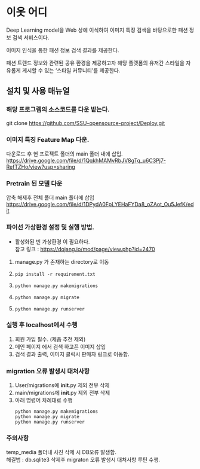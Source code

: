 # 이옷 어디
Deep Learning model을 Web 상에 이식하여 이미지 특징 검색을 바탕으로한 패션 정보 검색 서비스이다.    

이미지 인식을 통한 패션 정보 검색 결과를 제공한다.     

패션 트렌드 정보와 관련된 공유 환경을 제공하고자 해당 플랫폼의 유저간 스타일을 자유롭게 게시할 수 있는 ‘스타일 커뮤니티’를 제공한다.     

## 설치 및 사용 매뉴얼    
### 해당 프로그램의 소스코드를 다운 받는다.    
git clone https://github.com/SSU-opensource-project/Deploy.git    

### 이미지 특징 Feature Map 다운. 
다운로드 후 현 프로젝트 폴더의 main 폴더 내에 삽입.    
https://drive.google.com/file/d/1QqkhMAMvRbJV8gTq_u6C3Pj7-RefTZHo/view?usp=sharing    

### Pretrain 된 모델 다운
압축 해제후 전체 폴더 main 폴더에 삽입     
https://drive.google.com/file/d/1DPydA0FpLYEHaFYDa8_oZAot_Ou5JefK/edit    

### 파이선 가상환경 설정 및 실행 방법. 
* 활성화된 빈 가상환경 이 필요하다.     
참고 링크 : https://dojang.io/mod/page/view.php?id=2470     

1. manage.py 가 존재하는 directory로 이동     

2. ``` pip install -r requirement.txt    ```

3. ``` python manage.py makemigrations     ```

4. ``` python manage.py migrate     ```

5. ``` python manage.py runserver    ``` 

### 실행 후 localhost에서 수행    
1. 회원 가입 필수.     (제품 추천 제외) 
2. 메인 페이지 에서 검색 하고픈 이미지 삽입    
3. 검색 결과 출력, 이미지 클릭시 판매자 링크로 이동함.     

### migration 오류 발생시 대처사항
1. User/migrations에 __init__.py 제외 전부 삭제    
2. main/migrations에 __init__.py 제외 전부 삭제    
3. 아래 명령어 차례대로 수행     
   ```
   python manage.py makemigrations      
   python manage.py migrate     
   python manage.py runserver     
   ```

### 주의사항
temp_media 폴더내 사진 삭제 시 DB오류 발생함.     
해결법 : db.sqlite3 삭제후 migraton 오류 발생시 대처사항 루틴 수행.    


